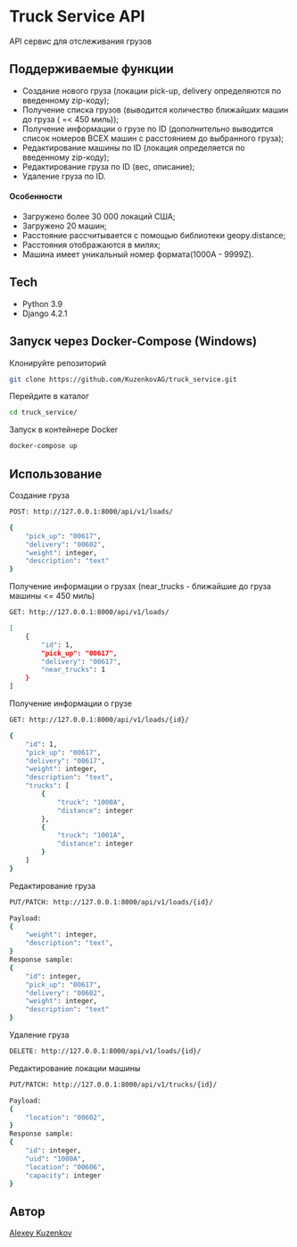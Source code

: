 # Truck Service API
API сервис для отслеживания грузов

## Поддерживаемые функции
- Создание нового груза (локации pick-up, delivery определяются по введенному zip-коду);
- Получение списка грузов (выводится количество ближайших машин до груза ( =< 450 миль));
- Получение информации о грузе по ID (дополнительно выводится список номеров ВСЕХ машин с расстоянием до выбранного груза);
- Редактирование машины по ID (локация определяется по введенному zip-коду);
- Редактирование груза по ID (вес, описание);
- Удаление груза по ID.

#### Особенности
- Загружено более 30 000 локаций США;
- Загружено 20 машин;
- Расстояние рассчитывается с помощью библиотеки geopy.distance;
- Расстояния отображаются в милях;
- Машина имеет уникальный номер формата(1000A - 9999Z).

## Tech
- Python 3.9
- Django 4.2.1

## Запуск через Docker-Compose (Windows)
Клонируйте репозиторий
```sh
git clone https://github.com/KuzenkovAG/truck_service.git
```
Перейдите в каталог
```sh
cd truck_service/
```
Запуск в контейнере Docker
```sh
docker-compose up
```


## Использование
Создание груза
```sh
POST: http://127.0.0.1:8000/api/v1/loads/
```
```sh
{
    "pick_up": "00617",
    "delivery": "00602",
    "weight": integer,
    "description": "text" 
}
```

Получение информации о грузах (near_trucks - ближайшие до груза машины <= 450 миль)
```sh
GET: http://127.0.0.1:8000/api/v1/loads/
```
```sh
[
    {
        "id": 1,
        "pick_up": "00617",
        "delivery": "00617",
        "near_trucks": 1
    }
]
```
Получение информации о грузе
```sh
GET: http://127.0.0.1:8000/api/v1/loads/{id}/
```
```sh
{
    "id": 1,
    "pick_up": "00617",
    "delivery": "00617",
    "weight": integer,
    "description": "text",
    "trucks": [
        {
            "truck": "1000A",
            "distance": integer
        },
        {
            "truck": "1001A",
            "distance": integer
        }
    ]
}
```
Редактирование груза
```sh
PUT/PATCH: http://127.0.0.1:8000/api/v1/loads/{id}/
```
```sh
Payload:
{
    "weight": integer,
    "description": "text",
}
Response sample:
{
    "id": integer,
    "pick_up": "00617",
    "delivery": "00602",
    "weight": integer,
    "description": "text"
}
```
Удаление груза
```sh
DELETE: http://127.0.0.1:8000/api/v1/loads/{id}/
```

Редактирование локации машины
```sh
PUT/PATCH: http://127.0.0.1:8000/api/v1/trucks/{id}/
```
```sh
Payload:
{
    "location": "00602",
}
Response sample:
{
    "id": integer,
    "uid": "1000A",
    "location": "00606",
    "capacity": integer
}
```

## Автор
[Alexey Kuzenkov]


   [Alexey Kuzenkov]: <https://github.com/KuzenkovAG>
